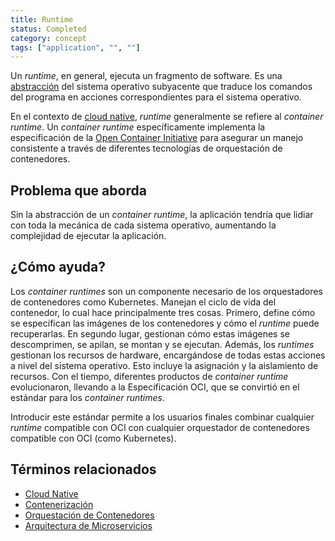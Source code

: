 ```yaml
---
title: Runtime
status: Completed
category: concept
tags: ["application", "", ""]
---
```


Un *runtime*, en general, ejecuta un fragmento de software.
Es una [abstracción](/es/abstraction/) del sistema operativo subyacente que traduce los comandos del programa en acciones correspondientes para el sistema operativo.

En el contexto de [cloud native](/es/cloud-native-apps/), *runtime* generalmente se refiere al *container runtime*.
Un *container runtime* específicamente implementa la especificación de la [Open Container Initiative](https://opencontainers.org/) para asegurar un manejo consistente a través de diferentes tecnologías de orquestación de contenedores.

## Problema que aborda

Sin la abstracción de un *container runtime*, la aplicación tendría que lidiar con toda la mecánica de cada sistema operativo, aumentando la complejidad de ejecutar la aplicación.

## ¿Cómo ayuda?

Los *container runtimes* son un componente necesario de los orquestadores de contenedores como Kubernetes. Manejan el ciclo de vida del contenedor, lo cual hace principalmente tres cosas. Primero, define cómo se especifican las imágenes de los contenedores y cómo el *runtime* puede recuperarlas. En segundo lugar, gestionan cómo estas imágenes se descomprimen, 
se apilan, se montan y se ejecutan. Además, los *runtimes* gestionan los recursos de hardware, encargándose de todas estas acciones a nivel del sistema operativo. Esto incluye la asignación y la aislamiento de recursos.
Con el tiempo, diferentes productos de *container runtime* evolucionaron, llevando a la Especificación OCI, que se convirtió en el estándar para los *container runtimes*.

Introducir este estándar permite a los usuarios finales combinar cualquier *runtime* compatible con OCI con cualquier orquestador de contenedores compatible con OCI (como Kubernetes).

## Términos relacionados

- [Cloud Native](https://glossary.cncf.io/es/cloud-native-apps/)
- [Contenerización](https://glossary.cncf.io/es/containerization/)
- [Orquestación de Contenedores](https://glossary.cncf.io/es/container-orchestration/)
- [Arquitectura de Microservicios](https://glossary.cncf.io/es/microservices-architecture/)
